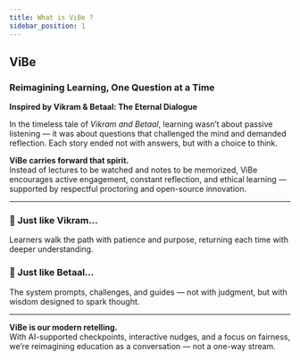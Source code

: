 ```yaml
---
title: What is ViBe ?
sidebar_position: 1
---
```


## **ViBe**

### Reimagining Learning, One Question at a Time

**Inspired by Vikram & Betaal: The Eternal Dialogue**

In the timeless tale of _Vikram and Betaal_, learning wasn’t about passive listening — it was about questions that challenged the mind and demanded reflection. Each story ended not with answers, but with a choice to think.

**ViBe carries forward that spirit.**  
Instead of lectures to be watched and notes to be memorized, ViBe encourages active engagement, constant reflection, and ethical learning — supported by respectful proctoring and open-source innovation.

---

### 🔄 Just like Vikram…

Learners walk the path with patience and purpose, returning each time with deeper understanding.

### 🧠 Just like Betaal…

The system prompts, challenges, and guides — not with judgment, but with wisdom designed to spark thought.

---

**ViBe is our modern retelling.**  
With AI-supported checkpoints, interactive nudges, and a focus on fairness, we’re reimagining education as a conversation — not a one-way stream.
